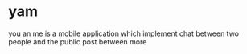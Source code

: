 yam
===

you an me is a mobile application which implement chat between two people and the public post between more
